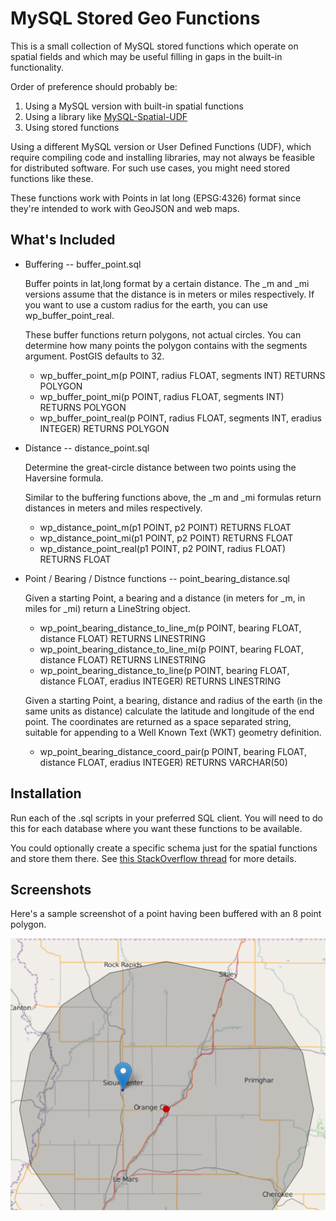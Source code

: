 MySQL Stored Geo Functions
==========================

This is a small collection of MySQL stored functions which operate on spatial fields and which
may be useful filling in gaps in the built-in functionality. 

Order of preference should probably be: 

 1. Using a MySQL version with built-in spatial functions 
 2. Using a library like [MySQL-Spatial-UDF](https://github.com/krandalf75/MySQL-Spatial-UDF)
 3. Using stored functions

Using a different MySQL version or User Defined Functions (UDF), which require 
compiling code and installing libraries, may not always be feasible for 
distributed software. For such use cases, you might need stored functions like these.

These functions work with Points in lat long (EPSG:4326) format since they're intended to 
work with GeoJSON and web maps. 


What's Included
---------------

 * Buffering -- buffer_point.sql

	Buffer points in lat,long format by a certain distance. The _m and _mi versions assume
	that the distance is in meters or miles respectively. If you want to use a custom radius
	for the earth, you can use wp_buffer_point_real.

	These buffer functions return polygons, not actual circles. You can determine how many
	points the polygon contains with the segments argument. PostGIS defaults to 32.

	- wp_buffer_point_m(p POINT, radius FLOAT, segments INT) RETURNS POLYGON
	- wp_buffer_point_mi(p POINT, radius FLOAT, segments INT) RETURNS POLYGON
	- wp_buffer_point_real(p POINT, radius FLOAT, segments INT, eradius INTEGER) RETURNS POLYGON

 * Distance -- distance_point.sql 

	Determine the great-circle distance between two points using the Haversine formula. 

	Similar to the buffering functions above, the _m and _mi formulas return distances in meters and 
	miles respectively.


    - wp_distance_point_m(p1 POINT, p2 POINT) RETURNS FLOAT
    - wp_distance_point_mi(p1 POINT, p2 POINT) RETURNS FLOAT 
    - wp_distance_point_real(p1 POINT, p2 POINT, radius FLOAT) RETURNS FLOAT


 * Point / Bearing / Distnce functions -- point_bearing_distance.sql

	Given a starting Point, a bearing and a distance (in meters for _m, in miles for _mi) return a LineString
	object. 

    - wp_point_bearing_distance_to_line_m(p POINT, bearing FLOAT, distance FLOAT) RETURNS LINESTRING
    - wp_point_bearing_distance_to_line_mi(p POINT, bearing FLOAT, distance FLOAT) RETURNS LINESTRING
    - wp_point_bearing_distance_to_line(p POINT, bearing FLOAT, distance FLOAT, eradius INTEGER) RETURNS LINESTRING


	Given a starting Point, a bearing, distance and radius of the earth (in the same units as distance) calculate the
	latitude and longitude of the end point. The coordinates are returned as a space separated string, suitable for 
	appending to a Well Known Text (WKT) geometry definition.

    - wp_point_bearing_distance_coord_pair(p POINT, bearing FLOAT, distance FLOAT, eradius INTEGER) RETURNS VARCHAR(50)


Installation
------------

Run each of the .sql scripts in your preferred SQL client. You will need to do
this for each database where you want these functions to be available. 

You could optionally create a specific schema just for the spatial functions and 
store them there. See [this StackOverflow thread](http://dba.stackexchange.com/questions/50678/mysql-possibility-to-create-global-routines-stored-procedures-and-or-functions)
for more details.

Screenshots
-----------

Here's a sample screenshot of a point having been buffered with an 8 point polygon. 

![8 point buffer screenshot](./8_point_buffer.png) 

